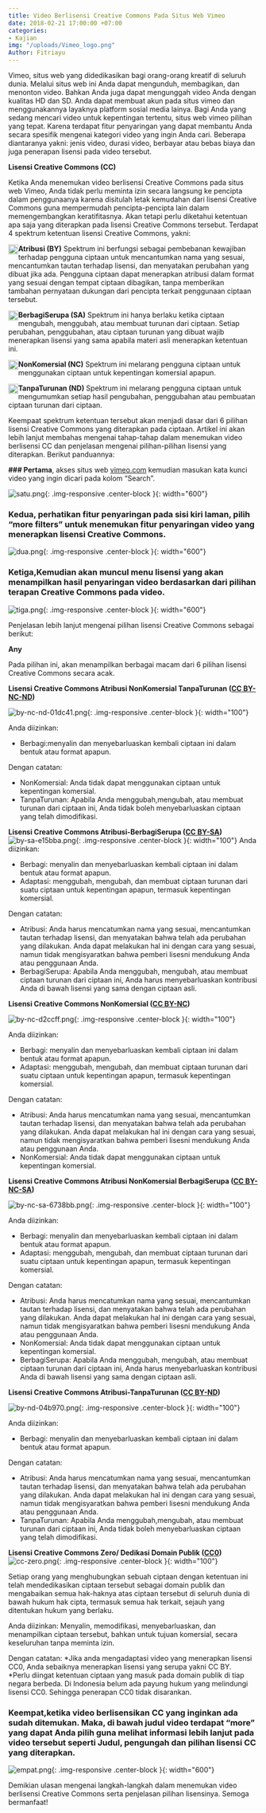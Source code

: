```yaml
---
title: Video Berlisensi Creative Commons Pada Situs Web Vimeo
date: 2018-02-21 17:00:00 +07:00
categories:
- Kajian
img: "/uploads/Vimeo_logo.png"
Author: Fitriayu
---
```


Vimeo, situs web yang didedikasikan bagi orang-orang kreatif di seluruh dunia. Melalui situs web ini Anda dapat mengunduh, membagikan, dan menonton video. Bahkan Anda juga dapat mengunggah video Anda dengan kualitas HD dan SD. Anda dapat membuat akun pada situs vimeo dan menggunakannya layaknya platform sosial media lainya. 
Bagi Anda yang sedang mencari video untuk kepentingan tertentu, situs web vimeo pilihan yang tepat. Karena terdapat fitur penyaringan yang dapat membantu Anda secara spesifik mengenai kategori video yang ingin Anda cari. Beberapa diantaranya yakni: jenis video, durasi video, berbayar atau bebas biaya dan juga penerapan lisensi pada video tersebut.

**Lisensi Creative Commons (CC)**

Ketika Anda  menemukan video berlisensi Creative Commons pada situs web Vimeo, Anda tidak perlu meminta izin secara langsung ke pencipta dalam penggunaanya karena disitulah letak kemudahan dari lisensi Creative Commons guna mempermudah pencipta-pencipta lain dalam memengembangkan keratifitasnya. Akan tetapi perlu diketahui ketentuan apa saja yang diterapkan pada lisensi Creative Commons tersebut. Terdapat 4 spektrum ketentuan lisensi Creative Commons, yakni: 

<img style="float: left;" src="/uploads/BY-354f63.png" class="img-responsive" width="20">**Atribusi (BY)**
Spektrum ini berfungsi sebagai pembebanan kewajiban terhadap pengguna ciptaan untuk  mencantumkan nama yang sesuai, mencantumkan tautan terhadap lisensi, dan menyatakan perubahan yang dibuat jika ada. Pengguna ciptaan dapat menerapkan atribusi dalam format yang sesuai dengan tempat ciptaan dibagikan, tanpa memberikan tambahan pernyataan dukungan dari pencipta terkait penggunaan ciptaan tersebut.

<img style="float: left;" src="/uploads/SA.png" class="img-responsive" width="20">**BerbagiSerupa (SA)** 
Spektrum ini hanya berlaku ketika ciptaan mengubah, menggubah, atau membuat turunan dari ciptaan. Setiap perubahan, penggubahan, atau ciptaan turunan yang dibuat wajib menerapkan lisensi yang sama apabila materi asli menerapkan ketentuan ini.

<img style="float: left;" src="/uploads/NC.png" class="img-responsive" width="20">**NonKomersial (NC)** 
Spektrum ini melarang pengguna ciptaan untuk menggunakan ciptaan untuk kepentingan komersial apapun.


<img style="float: left;" src="/uploads/ND.png" class="img-responsive" width="20">**TanpaTurunan (ND)**
Spektrum ini melarang pengguna ciptaan untuk mengumumkan setiap hasil pengubahan, penggubahan atau pembuatan ciptaan turunan dari ciptaan.

Keempaat spektrum ketentuan tersebut akan menjadi dasar dari 6 pilihan lisensi Creative Commons yang diterapkan pada ciptaan. Artikel ini akan lebih lanjut membahas mengenai tahap-tahap dalam menemukan video berlisensi CC dan penjelasan mengenai pilihan-pilihan lisensi yang diterapkan. Berikut panduannya:

**### Pertama**, akses situs web [vimeo.com](http://vimeo.com) kemudian masukan kata kunci video yang ingin dicari pada kolom “Search”.

![satu.png](/uploads/satu.png){: .img-responsive .center-block }{: width="600"}

### **Kedua**, perhatikan fitur penyaringan pada sisi kiri laman, pilih “more filters” untuk menemukan fitur penyaringan video yang menerapkan lisensi Creative Commons.

![dua.png](/uploads/dua.png){: .img-responsive .center-block }{: width="600"}

### **Ketiga**,Kemudian akan muncul menu lisensi yang akan menampilkan hasil penyaringan video berdasarkan dari pilihan terapan Creative Commons pada video.

![tiga.png](/uploads/tiga.png){: .img-responsive .center-block }{: width="600"}

Penjelasan lebih lanjut mengenai pilihan lisensi Creative Commons sebagai berikut: 

**Any**

Pada pilihan ini, akan menampilkan berbagai macam dari 6 pilihan lisensi Creative Commons secara acak.

**Lisensi Creative Commons Atribusi NonKomersial TanpaTurunan ([CC BY-NC-ND](http://creativecommons.org/licenses/by-nc-nd/4.0/deed.id))**

![by-nc-nd-01dc41.png](/uploads/by-nc-nd-01dc41.png){: .img-responsive .center-block }{: width="100"}

Anda diizinkan:
* Berbagi:menyalin dan menyebarluaskan kembali ciptaan ini dalam bentuk atau format apapun.

Dengan catatan:
* NonKomersial: Anda tidak dapat menggunakan ciptaan untuk kepentingan komersial. 
* TanpaTurunan: Apabila Anda menggubah,mengubah, atau membuat turunan dari ciptaan ini, Anda tidak boleh menyebarluaskan ciptaan yang telah dimodifikasi.

**Lisensi Creative Commons Atribusi-BerbagiSerupa ([CC BY-SA](http://creativecommons.org/licenses/by-sa/4.0/deed.id))**
![by-sa-e15bba.png](/uploads/by-sa-e15bba.png){: .img-responsive .center-block }{: width="100"}
Anda diizinkan:
* Berbagi: menyalin dan menyebarluaskan kembali ciptaan ini dalam bentuk atau format apapun.
* Adaptasi: menggubah, mengubah, dan membuat ciptaan turunan dari suatu ciptaan untuk kepentingan apapun, termasuk kepentingan komersial.

Dengan catatan:
* Atribusi: Anda harus mencatumkan nama yang sesuai, mencantumkan tautan terhadap lisensi, dan menyatakan bahwa telah ada perubahan yang dilakukan. Anda dapat melakukan hal ini dengan cara yang sesuai, namun tidak mengisyaratkan bahwa pemberi lisesni mendukung Anda atau penggunaan Anda.
* BerbagiSerupa: Apabila Anda menggubah, mengubah, atau membuat ciptaan turunan dari ciptaan ini, Anda harus menyebarluaskan kontribusi Anda di bawah lisensi yang sama dengan ciptaan asli.

**Lisensi Creative Commons NonKomersial ([CC BY-NC](http://creativecommons.org/licenses/by-nc/4.0/deed.id))**

![by-nc-d2ccff.png](/uploads/by-nc-d2ccff.png){: .img-responsive .center-block }{: width="100"}

Anda diizinkan:
* Berbagi: menyalin dan menyebarluaskan kembali ciptaan ini dalam bentuk atau format apapun.
* Adaptasi: menggubah, mengubah, dan membuat ciptaan turunan dari suatu ciptaan untuk kepentingan apapun, termasuk kepentingan komersial.

Dengan catatan:
* Atribusi: Anda harus mencatumkan nama yang sesuai, mencantumkan tautan terhadap lisensi, dan menyatakan bahwa telah ada perubahan yang dilakukan. Anda dapat melakukan hal ini dengan cara yang sesuai, namun tidak mengisyaratkan bahwa pemberi lisesni mendukung Anda atau penggunaan Anda.
* NonKomersial: Anda tidak dapat menggunakan ciptaan untuk kepentingan komersial.

**Lisensi Creative Commons Atribusi NonKomersial BerbagiSerupa ([CC BY-NC-SA](http://creativecommons.org/licenses/by-nc-sa/4.0/deed.id))**

![by-nc-sa-6738bb.png](/uploads/by-nc-sa-6738bb.png){: .img-responsive .center-block }{: width="100"}

Anda diizinkan:
* Berbagi: menyalin dan menyebarluaskan kembali ciptaan ini dalam bentuk atau format apapun.
* Adaptasi: menggubah, mengubah, dan membuat ciptaan turunan dari suatu ciptaan untuk kepentingan apapun, termasuk kepentingan komersial.

Dengan catatan:
* Atribusi: Anda harus mencatumkan nama yang sesuai, mencantumkan tautan terhadap lisensi, dan menyatakan bahwa telah ada perubahan yang dilakukan. Anda dapat melakukan hal ini dengan cara yang sesuai, namun tidak mengisyaratkan bahwa pemberi lisesni mendukung Anda atau penggunaan Anda.
* NonKomersial: Anda tidak dapat menggunakan ciptaan untuk kepentingan komersial.
* BerbagiSerupa: Apabila Anda menggubah, mengubah, atau membuat ciptaan turunan dari ciptaan ini, Anda harus menyebarluaskan kontribusi Anda di bawah lisensi yang sama dengan ciptaan asli.

**Lisensi Creative Commons Atribusi-TanpaTurunan ([CC BY-ND](http://creativecommons.org/licenses/by-nd/4.0/deed.id))**

![by-nd-04b970.png](/uploads/by-nd-04b970.png){: .img-responsive .center-block }{: width="100"}

Anda diizinkan:
* Berbagi: menyalin dan menyebarluaskan kembali ciptaan ini dalam bentuk atau format apapun.

Dengan catatan:
* Atribusi: Anda harus mencatumkan nama yang sesuai, mencantumkan tautan terhadap lisensi, dan menyatakan bahwa telah ada perubahan yang dilakukan. Anda dapat melakukan hal ini dengan cara yang sesuai, namun tidak mengisyaratkan bahwa pemberi lisesni mendukung Anda atau penggunaan Anda.
* TanpaTurunan: Apabila Anda menggubah,mengubah, atau membuat turunan dari ciptaan ini, Anda tidak boleh menyebarluaskan ciptaan yang telah dimodifikasi.

**Lisensi Creative Commons Zero/ Dedikasi Domain Publik ([CC0](http://creativecommons.org/publicdomain/zero/1.0/deed.id))**
![cc-zero.png](/uploads/cc-zero.png){: .img-responsive .center-block }{: width="100"}

Setiap orang yang menghubungkan sebuah ciptaan dengan ketentuan ini telah mendedikasikan ciptaan tersebut sebagai domain publik dan mengabaikan semua hak-haknya atas ciptaan tersebut di seluruh dunia di bawah hukum hak cipta, termasuk semua hak terkait, sejauh yang ditentukan hukum yang berlaku.

Anda diizinkan: 
Menyalin, memodifikasi, menyebarluaskan, dan menampilkan ciptaan tersebut, bahkan untuk tujuan komersial, secara keseluruhan tanpa meminta izin. 

Dengan catatan:
*Jika anda mengadaptasi video yang menerapkan lisensi CC0, Anda sebaiknya menerapkan lisensi yang serupa yakni CC BY.  
*Perlu diingat ketentuan ciptaan yang masuk pada domain publik di tiap negara berbeda. Di Indonesia belum ada payung hukum yang melindungi lisensi CC0. Sehingga penerapan CC0 tidak disarankan.

### **Keempat**,ketika video berlisensikan CC yang inginkan ada sudah ditemukan. Maka, di bawah judul video terdapat “more” yang dapat Anda pilih guna melihat informasi lebih lanjut pada video tersebut seperti Judul, pengungah dan pilihan lisensi CC yang diterapkan. 

![empat.png](/uploads/empat.png){: .img-responsive .center-block }{: width="600"}

Demikian ulasan mengenai langkah-langkah dalam menemukan video berlisensi Creative Commons serta penjelasan pilihan lisensinya. Semoga bermanfaat!


